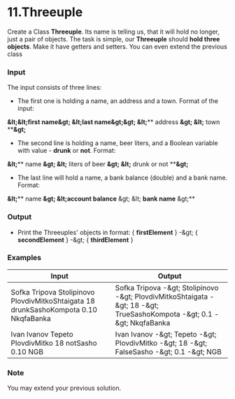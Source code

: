 ﻿# 11.Threeuple

Create a Class **Threeuple**. Its name is telling us, that it will hold no longer, just a pair of objects. The task is simple, our **Threeuple** should **hold three objects**. Make it have getters and setters. You can even extend the previous class

### Input

The input consists of three lines:

- The first one is holding a name, an address and a town. Format of the input:

**\&lt;\&lt;first name\&gt; \&lt;last name\&gt;\&gt; \&lt;**** address ****\&gt; \&lt;**** town ****\&gt;**

- The second line is holding a name, beer liters, and a Boolean variable with value - **drunk** or **not**. Format:

**\&lt;**** name ****\&gt; \&lt;**** liters of beer ****\&gt; \&lt;**** drunk or not ****\&gt;**

- The last line will hold a name, a bank balance (double) and a bank name. Format:

**\&lt;**** name ****\&gt; \&lt;account**  **balance**** \&gt; \&lt; ****bank name**** \&gt;**

### Output

- Print the Threeuples&#39; objects in format: { **firstElement** } -\&gt; { **secondElement** } -\&gt; { **thirdElement** }

### Examples

| **Input** | **Output** |
| --- | --- |
| Sofka Tripova Stolipinovo PlovdivMitkoShtaigata 18 drunkSashoKompota 0.10 NkqfaBanka | Sofka Tripova -\&gt; Stolipinovo -\&gt; PlovdivMitkoShtaigata -\&gt; 18 -\&gt; TrueSashoKompota -\&gt; 0.1 -\&gt; NkqfaBanka |
| Ivan Ivanov Tepeto PlovdivMitko 18 notSasho 0.10 NGB | Ivan Ivanov -\&gt; Tepeto -\&gt; PlovdivMitko -\&gt; 18 -\&gt; FalseSasho -\&gt; 0.1 -\&gt; NGB |

### Note

You may extend your previous solution.